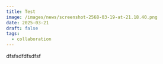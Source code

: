 ```yaml
---
title: Test
image: /images/news/screenshot-2568-03-19-at-21.18.40.png
date: 2025-03-21
draft: false
tags:
  - collaboration
---
```

dfsfsdfdfsdfsf
